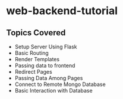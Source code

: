 # web-backend-tutorial
## Topics Covered
+ Setup Server Using Flask
+ Basic Routing
+ Render Templates
+ Passing data to frontend
+ Redirect Pages
+ Passing Data Among Pages
+ Connect to Remote Mongo Database
+ Basic Interaction with Database
